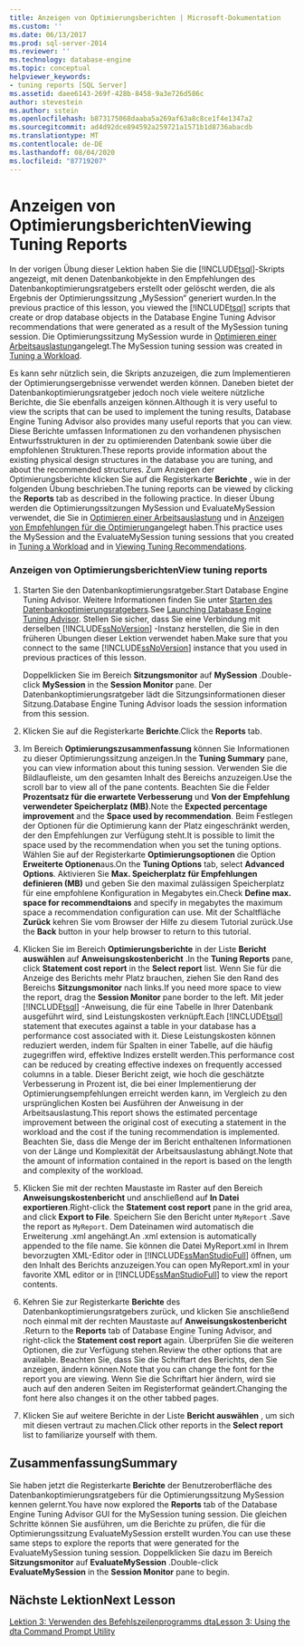 ```yaml
---
title: Anzeigen von Optimierungsberichten | Microsoft-Dokumentation
ms.custom: ''
ms.date: 06/13/2017
ms.prod: sql-server-2014
ms.reviewer: ''
ms.technology: database-engine
ms.topic: conceptual
helpviewer_keywords:
- tuning reports [SQL Server]
ms.assetid: daee6143-269f-428b-8458-9a3e726d586c
author: stevestein
ms.author: sstein
ms.openlocfilehash: b873175068daaba5a269af63a8c8ce1f4e1347a2
ms.sourcegitcommit: ad4d92dce894592a259721a1571b1d8736abacdb
ms.translationtype: MT
ms.contentlocale: de-DE
ms.lasthandoff: 08/04/2020
ms.locfileid: "87719207"
---
```

# <a name="viewing-tuning-reports"></a><span data-ttu-id="ccd1d-102">Anzeigen von Optimierungsberichten</span><span class="sxs-lookup"><span data-stu-id="ccd1d-102">Viewing Tuning Reports</span></span>
  <span data-ttu-id="ccd1d-103">In der vorigen Übung dieser Lektion haben Sie die [!INCLUDE[tsql](../../includes/tsql-md.md)]-Skripts angezeigt, mit denen Datenbankobjekte in den Empfehlungen des Datenbankoptimierungsratgebers erstellt oder gelöscht werden, die als Ergebnis der Optimierungssitzung „MySession“ generiert wurden.</span><span class="sxs-lookup"><span data-stu-id="ccd1d-103">In the previous practice of this lesson, you viewed the [!INCLUDE[tsql](../../includes/tsql-md.md)] scripts that create or drop database objects in the Database Engine Tuning Advisor recommendations that were generated as a result of the MySession tuning session.</span></span> <span data-ttu-id="ccd1d-104">Die Optimierungssitzung MySession wurde in [Optimieren einer Arbeitsauslastung](lesson-1-1-tuning-a-workload.md)angelegt.</span><span class="sxs-lookup"><span data-stu-id="ccd1d-104">The MySession tuning session was created in [Tuning a Workload](lesson-1-1-tuning-a-workload.md).</span></span>  
  
 <span data-ttu-id="ccd1d-105">Es kann sehr nützlich sein, die Skripts anzuzeigen, die zum Implementieren der Optimierungsergebnisse verwendet werden können. Daneben bietet der Datenbankoptimierungsratgeber jedoch noch viele weitere nützliche Berichte, die Sie ebenfalls anzeigen können.</span><span class="sxs-lookup"><span data-stu-id="ccd1d-105">Although it is very useful to view the scripts that can be used to implement the tuning results, Database Engine Tuning Advisor also provides many useful reports that you can view.</span></span> <span data-ttu-id="ccd1d-106">Diese Berichte umfassen Informationen zu den vorhandenen physischen Entwurfsstrukturen in der zu optimierenden Datenbank sowie über die empfohlenen Strukturen.</span><span class="sxs-lookup"><span data-stu-id="ccd1d-106">These reports provide information about the existing physical design structures in the database you are tuning, and about the recommended structures.</span></span> <span data-ttu-id="ccd1d-107">Zum Anzeigen der Optimierungsberichte klicken Sie auf die Registerkarte **Berichte** , wie in der folgenden Übung beschrieben.</span><span class="sxs-lookup"><span data-stu-id="ccd1d-107">The tuning reports can be viewed by clicking the **Reports** tab as described in the following practice.</span></span> <span data-ttu-id="ccd1d-108">In dieser Übung werden die Optimierungssitzungen MySession und EvaluateMySession verwendet, die Sie in [Optimieren einer Arbeitsauslastung](lesson-1-1-tuning-a-workload.md) und in [Anzeigen von Empfehlungen für die Optimierung](lesson-1-2-viewing-tuning-recommendations.md)angelegt haben.</span><span class="sxs-lookup"><span data-stu-id="ccd1d-108">This practice uses the MySession and the EvaluateMySession tuning sessions that you created in [Tuning a Workload](lesson-1-1-tuning-a-workload.md) and in [Viewing Tuning Recommendations](lesson-1-2-viewing-tuning-recommendations.md).</span></span>  
  
### <a name="view-tuning-reports"></a><span data-ttu-id="ccd1d-109">Anzeigen von Optimierungsberichten</span><span class="sxs-lookup"><span data-stu-id="ccd1d-109">View tuning reports</span></span>  
  
1.  <span data-ttu-id="ccd1d-110">Starten Sie den Datenbankoptimierungsratgeber.</span><span class="sxs-lookup"><span data-stu-id="ccd1d-110">Start Database Engine Tuning Advisor.</span></span> <span data-ttu-id="ccd1d-111">Weitere Informationen finden Sie unter [Starten des Datenbankoptimierungsratgebers](../../relational-databases/performance/database-engine-tuning-advisor.md).</span><span class="sxs-lookup"><span data-stu-id="ccd1d-111">See [Launching Database Engine Tuning Advisor](../../relational-databases/performance/database-engine-tuning-advisor.md).</span></span> <span data-ttu-id="ccd1d-112">Stellen Sie sicher, dass Sie eine Verbindung mit derselben [!INCLUDE[ssNoVersion](../../includes/ssnoversion-md.md)] -Instanz herstellen, die Sie in den früheren Übungen dieser Lektion verwendet haben.</span><span class="sxs-lookup"><span data-stu-id="ccd1d-112">Make sure that you connect to the same [!INCLUDE[ssNoVersion](../../includes/ssnoversion-md.md)] instance that you used in previous practices of this lesson.</span></span>  
  
     <span data-ttu-id="ccd1d-113">Doppelklicken Sie im Bereich **Sitzungsmonitor** auf **MySession** .</span><span class="sxs-lookup"><span data-stu-id="ccd1d-113">Double-click **MySession** in the **Session Monitor** pane.</span></span> <span data-ttu-id="ccd1d-114">Der Datenbankoptimierungsratgeber lädt die Sitzungsinformationen dieser Sitzung.</span><span class="sxs-lookup"><span data-stu-id="ccd1d-114">Database Engine Tuning Advisor loads the session information from this session.</span></span>  
  
2.  <span data-ttu-id="ccd1d-115">Klicken Sie auf die Registerkarte **Berichte**.</span><span class="sxs-lookup"><span data-stu-id="ccd1d-115">Click the **Reports** tab.</span></span>  
  
3.  <span data-ttu-id="ccd1d-116">Im Bereich **Optimierungszusammenfassung** können Sie Informationen zu dieser Optimierungssitzung anzeigen.</span><span class="sxs-lookup"><span data-stu-id="ccd1d-116">In the **Tuning Summary** pane, you can view information about this tuning session.</span></span> <span data-ttu-id="ccd1d-117">Verwenden Sie die Bildlaufleiste, um den gesamten Inhalt des Bereichs anzuzeigen.</span><span class="sxs-lookup"><span data-stu-id="ccd1d-117">Use the scroll bar to view all of the pane contents.</span></span> <span data-ttu-id="ccd1d-118">Beachten Sie die Felder **Prozentsatz für die erwartete Verbesserung** und **Von der Empfehlung verwendeter Speicherplatz (MB)**.</span><span class="sxs-lookup"><span data-stu-id="ccd1d-118">Note the **Expected percentage improvement** and the **Space used by recommendation**.</span></span> <span data-ttu-id="ccd1d-119">Beim Festlegen der Optionen für die Optimierung kann der Platz eingeschränkt werden, der den Empfehlungen zur Verfügung steht.</span><span class="sxs-lookup"><span data-stu-id="ccd1d-119">It is possible to limit the space used by the recommendation when you set the tuning options.</span></span> <span data-ttu-id="ccd1d-120">Wählen Sie auf der Registerkarte **Optimierungsoptionen** die Option **Erweiterte Optionen**aus.</span><span class="sxs-lookup"><span data-stu-id="ccd1d-120">On the **Tuning Options** tab, select **Advanced Options**.</span></span> <span data-ttu-id="ccd1d-121">Aktivieren Sie **Max. Speicherplatz für Empfehlungen definieren (MB)** und geben Sie den maximal zulässigen Speicherplatz für eine empfohlene Konfiguration in Megabytes ein.</span><span class="sxs-lookup"><span data-stu-id="ccd1d-121">Check **Define max. space for recommendtaions** and specify in megabytes the maximum space a recommendation configuration can use.</span></span> <span data-ttu-id="ccd1d-122">Mit der Schaltfläche **Zurück** kehren Sie vom Browser der Hilfe zu diesem Tutorial zurück.</span><span class="sxs-lookup"><span data-stu-id="ccd1d-122">Use the **Back** button in your help browser to return to this tutorial.</span></span>  
  
4.  <span data-ttu-id="ccd1d-123">Klicken Sie im Bereich **Optimierungsberichte** in der Liste **Bericht auswählen** auf **Anweisungskostenbericht** .</span><span class="sxs-lookup"><span data-stu-id="ccd1d-123">In the **Tuning Reports** pane, click **Statement cost report** in the **Select report** list.</span></span> <span data-ttu-id="ccd1d-124">Wenn Sie für die Anzeige des Berichts mehr Platz brauchen, ziehen Sie den Rand des Bereichs **Sitzungsmonitor** nach links.</span><span class="sxs-lookup"><span data-stu-id="ccd1d-124">If you need more space to view the report, drag the **Session Monitor** pane border to the left.</span></span> <span data-ttu-id="ccd1d-125">Mit jeder [!INCLUDE[tsql](../../includes/tsql-md.md)] -Anweisung, die für eine Tabelle in Ihrer Datenbank ausgeführt wird, sind Leistungskosten verknüpft.</span><span class="sxs-lookup"><span data-stu-id="ccd1d-125">Each [!INCLUDE[tsql](../../includes/tsql-md.md)] statement that executes against a table in your database has a performance cost associated with it.</span></span> <span data-ttu-id="ccd1d-126">Diese Leistungskosten können reduziert werden, indem für Spalten in einer Tabelle, auf die häufig zugegriffen wird, effektive Indizes erstellt werden.</span><span class="sxs-lookup"><span data-stu-id="ccd1d-126">This performance cost can be reduced by creating effective indexes on frequently accessed columns in a table.</span></span> <span data-ttu-id="ccd1d-127">Dieser Bericht zeigt, wie hoch die geschätzte Verbesserung in Prozent ist, die bei einer Implementierung der Optimierungsempfehlungen erreicht werden kann, im Vergleich zu den ursprünglichen Kosten bei Ausführen der Anweisung in der Arbeitsauslastung.</span><span class="sxs-lookup"><span data-stu-id="ccd1d-127">This report shows the estimated percentage improvement between the original cost of executing a statement in the workload and the cost if the tuning recommendation is implemented.</span></span> <span data-ttu-id="ccd1d-128">Beachten Sie, dass die Menge der im Bericht enthaltenen Informationen von der Länge und Komplexität der Arbeitsauslastung abhängt.</span><span class="sxs-lookup"><span data-stu-id="ccd1d-128">Note that the amount of information contained in the report is based on the length and complexity of the workload.</span></span>  
  
5.  <span data-ttu-id="ccd1d-129">Klicken Sie mit der rechten Maustaste im Raster auf den Bereich **Anweisungskostenbericht** und anschließend auf **In Datei exportieren**.</span><span class="sxs-lookup"><span data-stu-id="ccd1d-129">Right-click the **Statement cost report** pane in the grid area, and click **Export to File**.</span></span> <span data-ttu-id="ccd1d-130">Speichern Sie den Bericht unter `MyReport` .</span><span class="sxs-lookup"><span data-stu-id="ccd1d-130">Save the report as `MyReport`.</span></span> <span data-ttu-id="ccd1d-131">Dem Dateinamen wird automatisch die Erweiterung .xml angehängt.</span><span class="sxs-lookup"><span data-stu-id="ccd1d-131">An .xml extension is automatically appended to the file name.</span></span> <span data-ttu-id="ccd1d-132">Sie können die Datei MyReport.xml in Ihrem bevorzugten XML-Editor oder in [!INCLUDE[ssManStudioFull](../../includes/ssmanstudiofull-md.md)] öffnen, um den Inhalt des Berichts anzuzeigen.</span><span class="sxs-lookup"><span data-stu-id="ccd1d-132">You can open MyReport.xml in your favorite XML editor or in [!INCLUDE[ssManStudioFull](../../includes/ssmanstudiofull-md.md)] to view the report contents.</span></span>  
  
6.  <span data-ttu-id="ccd1d-133">Kehren Sie zur Registerkarte **Berichte** des Datenbankoptimierungsratgebers zurück, und klicken Sie anschließend noch einmal mit der rechten Maustaste auf **Anweisungskostenbericht** .</span><span class="sxs-lookup"><span data-stu-id="ccd1d-133">Return to the **Reports** tab of Database Engine Tuning Advisor, and right-click the **Statement cost report** again.</span></span> <span data-ttu-id="ccd1d-134">Überprüfen Sie die weiteren Optionen, die zur Verfügung stehen.</span><span class="sxs-lookup"><span data-stu-id="ccd1d-134">Review the other options that are available.</span></span> <span data-ttu-id="ccd1d-135">Beachten Sie, dass Sie die Schriftart des Berichts, den Sie anzeigen, ändern können.</span><span class="sxs-lookup"><span data-stu-id="ccd1d-135">Note that you can change the font for the report you are viewing.</span></span> <span data-ttu-id="ccd1d-136">Wenn Sie die Schriftart hier ändern, wird sie auch auf den anderen Seiten im Registerformat geändert.</span><span class="sxs-lookup"><span data-stu-id="ccd1d-136">Changing the font here also changes it on the other tabbed pages.</span></span>  
  
7.  <span data-ttu-id="ccd1d-137">Klicken Sie auf weitere Berichte in der Liste **Bericht auswählen** , um sich mit diesen vertraut zu machen.</span><span class="sxs-lookup"><span data-stu-id="ccd1d-137">Click other reports in the **Select report** list to familiarize yourself with them.</span></span>  
  
## <a name="summary"></a><span data-ttu-id="ccd1d-138">Zusammenfassung</span><span class="sxs-lookup"><span data-stu-id="ccd1d-138">Summary</span></span>  
 <span data-ttu-id="ccd1d-139">Sie haben jetzt die Registerkarte **Berichte** der Benutzeroberfläche des Datenbankoptimierungsratgebers für die Optimierungssitzung MySession kennen gelernt.</span><span class="sxs-lookup"><span data-stu-id="ccd1d-139">You have now explored the **Reports** tab of the Database Engine Tuning Advisor GUI for the MySession tuning session.</span></span> <span data-ttu-id="ccd1d-140">Die gleichen Schritte können Sie ausführen, um die Berichte zu prüfen, die für die Optimierungssitzung EvaluateMySession erstellt wurden.</span><span class="sxs-lookup"><span data-stu-id="ccd1d-140">You can use these same steps to explore the reports that were generated for the EvaluateMySession tuning session.</span></span> <span data-ttu-id="ccd1d-141">Doppelklicken Sie dazu im Bereich **Sitzungsmonitor** auf **EvaluateMySession** .</span><span class="sxs-lookup"><span data-stu-id="ccd1d-141">Double-click **EvaluateMySession** in the **Session Monitor** pane to begin.</span></span>  
  
## <a name="next-lesson"></a><span data-ttu-id="ccd1d-142">Nächste Lektion</span><span class="sxs-lookup"><span data-stu-id="ccd1d-142">Next Lesson</span></span>  
 [<span data-ttu-id="ccd1d-143">Lektion 3: Verwenden des Befehlszeilenprogramms dta</span><span class="sxs-lookup"><span data-stu-id="ccd1d-143">Lesson 3: Using the dta Command Prompt Utility</span></span>](lesson-3-using-the-dta-command-prompt-utility.md)  
  
  
